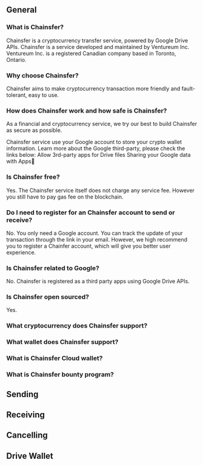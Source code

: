 ## General

### What is Chainsfer?

Chainsfer is a cryptocurrency transfer service, powered by Google Drive APIs. 
Chainsfer is a service developed and maintained by Ventureum Inc.
Ventureum Inc. is a registered Canadian company based in Toronto, Ontario.

### Why choose Chainsfer?

Chainsfer aims to make cryptocurrency transaction more friendly and fault-tolerant, easy to use.

### How does Chainsfer work and how safe is Chainsfer?

As a financial and cryptocurrency service, we try our best to build Chainsfer as secure as possible.

Chainsfer service use your Google account to store your crypto wallet information. 
Learn more about the Google third-party, please check the links below: 
Allow 3rd-party apps for Drive files
Sharing your Google data with Apps

### Is Chainsfer free?

Yes. The Chainsfer service itself does not charge any service fee. However you still have to pay gas fee on the blockchain.

### Do I need to register for an Chainsfer account to send or receive?

No. 
You only need a Google account. You can track the update of your transaction through the link in your email.
However, we high recommend you to register a Chainfer account, which will give you better user experience.

### Is Chainsfer related to Google?

No. Chainsfer is registered as a third party apps using Google Drive APIs.

### Is Chainsfer open sourced?
Yes. 

### What cryptocurrency does Chainsfer support?
### What wallet does Chainsfer support?
### What is Chainsfer Cloud wallet?
### What is Chainsfer bounty program?

## Sending

## Receiving

## Cancelling

## Drive Wallet
